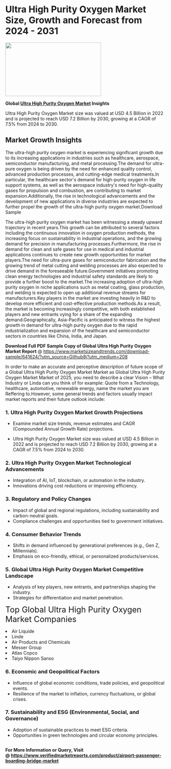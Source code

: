 <H1>Ultra High Purity Oxygen Market Size, Growth and Forecast from 2024 - 2031</H1><img class="aligncenter size-medium wp-image-584254" src="https://thirdeyenews.in/wp-content/uploads/2024/09/Global-Market-Research-300x168.jpeg" alt="" width="300" height="168" /><p><strong>Global&nbsp;<a href="https://www.marketsizeandtrends.com/download-sample/641624/?utm_source=Github8j?utm_medium=208">Ultra High Purity Oxygen Market</a> Insights</strong></p><p>Ultra High Purity Oxygen Market size was valued at USD 4.5 Billion in 2022 and is projected to reach USD 7.2 Billion by 2030, growing at a CAGR of 7.5% from 2024 to 2030.</p><p><h2>Market Growth Insights</h2> <p>The ultra-high purity oxygen market is experiencing significant growth due to its increasing applications in industries such as healthcare, aerospace, semiconductor manufacturing, and metal processing.The demand for ultra-pure oxygen is being driven by the need for enhanced quality control, advanced production processes, and cutting-edge medical treatments.In particular, the healthcare sector's demand for high-purity oxygen in life support systems, as well as the aerospace industry's need for high-quality gases for propulsion and combustion, are contributing to market expansion.Additionally, the rise in technological advancements and the development of new applications in diverse industries are expected to further propel the growth of the ultra-high purity oxygen market.Download Sample</p> <p>The ultra-high purity oxygen market has been witnessing a steady upward trajectory in recent years.This growth can be attributed to several factors including the continuous innovation in oxygen production methods, the increasing focus on sustainability in industrial operations, and the growing demand for precision in manufacturing processes.Furthermore, the rise in demand for clean and safe gases for use in medical and industrial applications continues to create new growth opportunities for market players.The need for ultra-pure gases for semiconductor fabrication and the growing trend of metal cutting and welding processes are also expected to drive demand in the foreseeable future.Government initiatives promoting clean energy technologies and industrial safety standards are likely to provide a further boost to the market.The increasing adoption of ultra-high purity oxygen in niche applications such as metal coating, glass production, and welding is expected to open up additional revenue streams for manufacturers.Key players in the market are investing heavily in R&D to develop more efficient and cost-effective production methods.As a result, the market is becoming increasingly competitive, with both established players and new entrants vying for a share of the expanding demand.Geographically, Asia-Pacific is anticipated to witness the highest growth in demand for ultra-high purity oxygen due to the rapid industrialization and expansion of the healthcare and semiconductor sectors in countries like China, India, and Japan.</p><p><span class=""><strong>Download Full PDF Sample Copy of Global Ultra High Purity Oxygen Market Report</strong> @ <a href="https://www.marketsizeandtrends.com/download-sample/641624/?utm_source=Github8j?utm_medium=208" target="_blank">https://www.marketsizeandtrends.com/download-sample/641624/?utm_source=Github8j?utm_medium=208</a></span></p><p>In order to make an accurate and perceptive description of future scope of a Global&nbsp;Ultra High Purity Oxygen Market Market as Global&nbsp;Ultra High Purity Oxygen Market Market of 2025, you need to describe a clear Vision &ndash; What Industry or Linda can you think of for example: Quote from a Technology, healthcare, automotive, renewable energy, name the market you are Reffering to.However, some general trends and factors usually impact market reports and their future outlook include:</p><h3>1.&nbsp;<strong>Ultra High Purity Oxygen Market Growth Projections</strong></h3><ul><li>Examine market size trends, revenue estimates and CAGR (Compounded Annual Growth Rate) projections.</li><li><p>Ultra High Purity Oxygen Market size was valued at USD 4.5 Billion in 2022 and is projected to reach USD 7.2 Billion by 2030, growing at a CAGR of 7.5% from 2024 to 2030.</p></li></ul><h3>2.&nbsp;<strong>Ultra High Purity Oxygen Market Technological Advancements</strong></h3><ul><li>Integration of AI, IoT, blockchain, or automation in the industry.</li><li>Innovations driving cost reductions or improving efficiency.</li></ul><h3>3.&nbsp;<strong>Regulatory and Policy Changes</strong></h3><ul><li>Impact of global and regional regulations, including sustainability and carbon-neutral goals.</li><li>Compliance challenges and opportunities tied to government initiatives.</li></ul><h3>4.&nbsp;<strong>Consumer Behavior Trends</strong></h3><ul><li>Shifts in demand influenced by generational preferences (e.g., Gen Z, Millennials).</li><li>Emphasis on eco-friendly, ethical, or personalized products/services.</li></ul><h3>5.&nbsp;<strong>Global Ultra High Purity Oxygen Market Competitive Landscape</strong></h3><ul><li>Analysis of key players, new entrants, and partnerships shaping the industry.</li><li>Strategies for differentiation and market penetration.</li></ul><p data-pm-slice="1 1 []"><span style="color: inherit; font-family: inherit; font-size: 25px;">Top Global Ultra High Purity Oxygen Market Companies</span></p><div class="" data-test-id=""><p><li>Air Liquide</li><li> Linde</li><li> Air Products and Chemicals</li><li> Messer Group</li><li> Atlas Copco</li><li> Taiyo Nippon Sanso</li></p></div><h3>6.&nbsp;<strong>Economic and Geopolitical Factors</strong></h3><ul><li>Influence of global economic conditions, trade policies, and geopolitical events.</li><li>Resilience of the market to inflation, currency fluctuations, or global crises.</li></ul><h3>7.&nbsp;<strong>Sustainability and ESG (Environmental, Social, and Governance)</strong></h3><ul><li>Adoption of sustainable practices to meet ESG criteria.</li><li>Opportunities in green technologies and circular economy principles.</li></ul><h2><strong style="font-size: 14px;">For More Information or Query, Visit @&nbsp;</strong><a style="background-color: #ffffff; font-size: 14px;" href="https://www.marketsizeandtrends.com/report/ultra-high-purity-oxygen-market/" target="_blank">https://www.verifiedmarketreports.com/product/airport-passenger-boarding-bridge-market</a></h2>